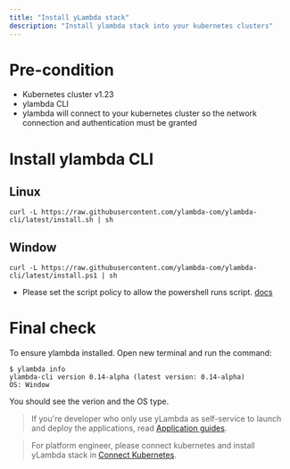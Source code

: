 ```yaml
---
title: "Install yLambda stack"
description: "Install ylambda stack into your kubernetes clusters"
---
```


# Pre-condition

* Kubernetes cluster v1.23
* ylambda CLI
* ylambda will connect to your kubernetes cluster so the network connection and authentication must be granted

# Install ylambda CLI

## Linux

```console
curl -L https://raw.githubusercontent.com/ylambda-com/ylambda-cli/latest/install.sh | sh
```

## Window

```console
curl -L https://raw.githubusercontent.com/ylambda-com/ylambda-cli/latest/install.ps1 | sh
```  
* Please set the script policy to allow the powershell runs script. [docs](https://learn.microsoft.com/en-us/powershell/module/microsoft.powershell.security/set-executionpolicy?view=powershell-7.2)

# Final check
To ensure ylambda installed. Open new terminal and run the command:
```console
$ ylambda info
ylambda-cli version 0.14-alpha (latest version: 0.14-alpha)
OS: Window
```

You should see the verion and the OS type.

> If you're developer who only use yLambda as self-service to launch and deploy the applications, read [Application guides](application-guides).  

> For platform engineer, please connect kubernetes and install yLambda stack in [Connect Kubernetes](connect-kubernetes).
